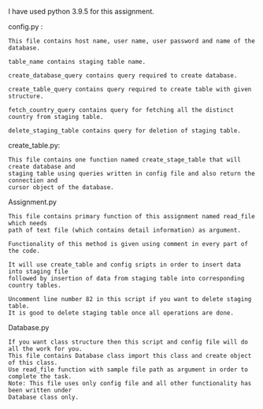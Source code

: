 I have used python 3.9.5 for this assignment.

  config.py :

    This file contains host name, user name, user password and name of the database.

    table_name contains staging table name.

    create_database_query contains query required to create database.

    create_table_query contains query required to create table with given structure.

    fetch_country_query contains query for fetching all the distinct country from staging table.

    delete_staging_table contains query for deletion of staging table.

  create_table.py:

    This file contains one function named create_stage_table that will create database and
    staging table using queries written in config file and also return the connection and
    cursor object of the database.

  Assignment.py

    This file contains primary function of this assignment named read_file which needs
    path of text file (which contains detail information) as argument.

    Functionality of this method is given using comment in every part of the code.

    It will use create_table and config sripts in order to insert data into staging file
    followed by insertion of data from staging table into corresponding country tables.

    Uncomment line number 82 in this script if you want to delete staging table.
    It is good to delete staging table once all operations are done.

  Database.py

    If you want class structure then this script and config file will do all the work for you.
    This file contains Database class import this class and create object of this class.
    Use read_file function with sample file path as argument in order to complete the task.
    Note: This file uses only config file and all other functionality has been written under
    Database class only.
